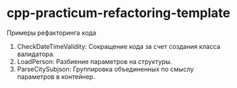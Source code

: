 # cpp-practicum-refactoring-template
Примеры рефакторинга кода

1. CheckDateTimeValidity: Сокращение кода за счет создания класса валидатора.
2. LoadPerson: Разбиение параметров на структуры.
3. ParseCitySubjson: Группировка объединенных по смыслу параметров в контейнер.
